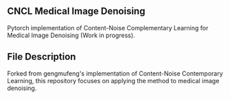 ## CNCL Medical Image Denoising

Pytorch implementation of Content-Noise Complementary Learning for Medical Image Denoising (Work in progress).

## File Description
Forked from gengmufeng's implementation of Content-Noise Contemporary Learning, this repository focuses on applying the method to medical image denoising.
